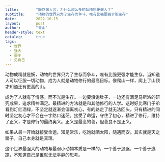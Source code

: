 ```yaml
---
title:        "既然做人苦，为什么那么多的妖精想要做人？"
subtitle:     "动物的世界只为了生存而争斗，唯有比强更强才能生存"
date:         2022-10-15
layout:       post
author:       "青山"
header-style: text
catalog:      true
tags:
  - 世界
  - 强大
  - 弱小
  - 见自己
---
```


动物成精就是妖，动物的世界只为了生存而争斗，唯有比强更强才能生存。当知道人可以征服一切动物，成为人就是动物修行的最高目标。像爬山一样，爬上了山顶才知道还有更高的山。

成为了人就有了情感，而不光是生存。一边要填饱肚子，一边还有满足马斯洛的研究成果，追求精神满足。最精进的方法就是和其他修行的人学。这时好比寒门子弟看到灯红酒绿，不坚定就逐渐会偏离初心，有的路走了就无法回头。只有精进的同时坚定初心才不会在十字路口迷茫。接受了命运，守住了初心，精进了修行，维持了正义，才是修行的最终奥义。正义是最高的善，但善良不是正义。

如果从最一开始就接受命运，知足常乐，吃饱就晒太阳，随遇而安。其实就是天之骄子，自己本身就是真理。

这个世界最强大的动物与最弱小动物本质是一样的，一个善于追逐，一个善于逃跑，不知道自己是谁就无法平静的思考。
